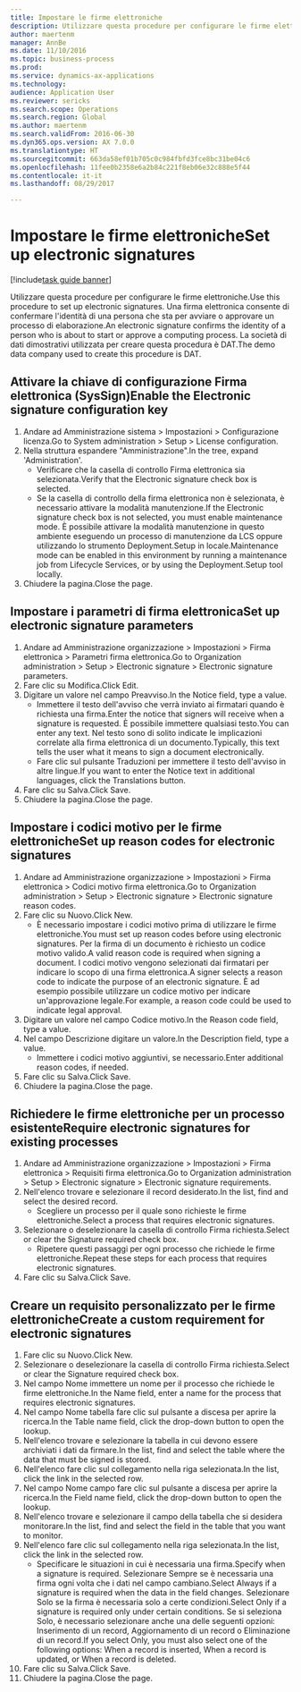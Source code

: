 ```yaml
--- 
title: Impostare le firme elettroniche
description: Utilizzare questa procedure per configurare le firme elettroniche.
author: maertenm
manager: AnnBe
ms.date: 11/10/2016
ms.topic: business-process
ms.prod: 
ms.service: dynamics-ax-applications
ms.technology: 
audience: Application User
ms.reviewer: sericks
ms.search.scope: Operations
ms.search.region: Global
ms.author: maertenm
ms.search.validFrom: 2016-06-30
ms.dyn365.ops.version: AX 7.0.0
ms.translationtype: HT
ms.sourcegitcommit: 663da58ef01b705c0c984fbfd3fce8bc31be04c6
ms.openlocfilehash: 11fee0b2358e6a2b84c221f8eb06e32c888e5f44
ms.contentlocale: it-it
ms.lasthandoff: 08/29/2017

---
```

# <a name="set-up-electronic-signatures"></a><span data-ttu-id="75154-103">Impostare le firme elettroniche</span><span class="sxs-lookup"><span data-stu-id="75154-103">Set up electronic signatures</span></span>

[!include[task guide banner](../../includes/task-guide-banner.md)]

<span data-ttu-id="75154-104">Utilizzare questa procedure per configurare le firme elettroniche.</span><span class="sxs-lookup"><span data-stu-id="75154-104">Use this procedure to set up electronic signatures.</span></span> <span data-ttu-id="75154-105">Una firma elettronica consente di confermare l'identità di una persona che sta per avviare o approvare un processo di elaborazione.</span><span class="sxs-lookup"><span data-stu-id="75154-105">An electronic signature confirms the identity of a person who is about to start or approve a computing process.</span></span> <span data-ttu-id="75154-106">La società di dati dimostrativi utilizzata per creare questa procedura è DAT.</span><span class="sxs-lookup"><span data-stu-id="75154-106">The demo data company used to create this procedure is DAT.</span></span>


## <a name="enable-the-electronic-signature-configuration-key"></a><span data-ttu-id="75154-107">Attivare la chiave di configurazione Firma elettronica (SysSign)</span><span class="sxs-lookup"><span data-stu-id="75154-107">Enable the Electronic signature configuration key</span></span>
1. <span data-ttu-id="75154-108">Andare ad Amministrazione sistema > Impostazioni > Configurazione licenza.</span><span class="sxs-lookup"><span data-stu-id="75154-108">Go to System administration > Setup > License configuration.</span></span>
2. <span data-ttu-id="75154-109">Nella struttura espandere "Amministrazione".</span><span class="sxs-lookup"><span data-stu-id="75154-109">In the tree, expand 'Administration'.</span></span>
    * <span data-ttu-id="75154-110">Verificare che la casella di controllo Firma elettronica sia selezionata.</span><span class="sxs-lookup"><span data-stu-id="75154-110">Verify that the Electronic signature check box is selected.</span></span>  
    * <span data-ttu-id="75154-111">Se la casella di controllo della firma elettronica non è selezionata, è necessario attivare la modalità manutenzione.</span><span class="sxs-lookup"><span data-stu-id="75154-111">If the Electronic signature check box is not selected, you must enable maintenance mode.</span></span> <span data-ttu-id="75154-112">È possibile attivare la modalità manutenzione in questo ambiente eseguendo un processo di manutenzione da LCS oppure utilizzando lo strumento Deployment.Setup in locale.</span><span class="sxs-lookup"><span data-stu-id="75154-112">Maintenance mode can be enabled in this environment by running a maintenance job from Lifecycle Services, or by using the Deployment.Setup tool locally.</span></span>  
3. <span data-ttu-id="75154-113">Chiudere la pagina.</span><span class="sxs-lookup"><span data-stu-id="75154-113">Close the page.</span></span>

## <a name="set-up-electronic-signature-parameters"></a><span data-ttu-id="75154-114">Impostare i parametri di firma elettronica</span><span class="sxs-lookup"><span data-stu-id="75154-114">Set up electronic signature parameters</span></span>
1. <span data-ttu-id="75154-115">Andare ad Amministrazione organizzazione > Impostazioni > Firma elettronica > Parametri firma elettronica.</span><span class="sxs-lookup"><span data-stu-id="75154-115">Go to Organization administration > Setup > Electronic signature > Electronic signature parameters.</span></span>
2. <span data-ttu-id="75154-116">Fare clic su Modifica.</span><span class="sxs-lookup"><span data-stu-id="75154-116">Click Edit.</span></span>
3. <span data-ttu-id="75154-117">Digitare un valore nel campo Preavviso.</span><span class="sxs-lookup"><span data-stu-id="75154-117">In the Notice field, type a value.</span></span>
    * <span data-ttu-id="75154-118">Immettere il testo dell'avviso che verrà inviato ai firmatari quando è richiesta una firma.</span><span class="sxs-lookup"><span data-stu-id="75154-118">Enter the notice that signers will receive when a signature is requested.</span></span> <span data-ttu-id="75154-119">È possibile immettere qualsiasi testo.</span><span class="sxs-lookup"><span data-stu-id="75154-119">You can enter any text.</span></span> <span data-ttu-id="75154-120">Nel testo sono di solito indicate le implicazioni correlate alla firma elettronica di un documento.</span><span class="sxs-lookup"><span data-stu-id="75154-120">Typically, this text tells the user what it means to sign a document electronically.</span></span>  
    * <span data-ttu-id="75154-121">Fare clic sul pulsante Traduzioni per immettere il testo dell'avviso in altre lingue.</span><span class="sxs-lookup"><span data-stu-id="75154-121">If you want to enter the Notice text in additional languages, click the Translations button.</span></span>  
4. <span data-ttu-id="75154-122">Fare clic su Salva.</span><span class="sxs-lookup"><span data-stu-id="75154-122">Click Save.</span></span>
5. <span data-ttu-id="75154-123">Chiudere la pagina.</span><span class="sxs-lookup"><span data-stu-id="75154-123">Close the page.</span></span>

## <a name="set-up-reason-codes-for-electronic-signatures"></a><span data-ttu-id="75154-124">Impostare i codici motivo per le firme elettroniche</span><span class="sxs-lookup"><span data-stu-id="75154-124">Set up reason codes for electronic signatures</span></span>
1. <span data-ttu-id="75154-125">Andare ad Amministrazione organizzazione > Impostazioni > Firma elettronica > Codici motivo firma elettronica.</span><span class="sxs-lookup"><span data-stu-id="75154-125">Go to Organization administration > Setup > Electronic signature > Electronic signature reason codes.</span></span>
2. <span data-ttu-id="75154-126">Fare clic su Nuovo.</span><span class="sxs-lookup"><span data-stu-id="75154-126">Click New.</span></span>
    * <span data-ttu-id="75154-127">È necessario impostare i codici motivo prima di utilizzare le firme elettroniche.</span><span class="sxs-lookup"><span data-stu-id="75154-127">You must set up reason codes before using electronic signatures.</span></span> <span data-ttu-id="75154-128">Per la firma di un documento è richiesto un codice motivo valido.</span><span class="sxs-lookup"><span data-stu-id="75154-128">A valid reason code is required when signing a document.</span></span>     <span data-ttu-id="75154-129">I codici motivo vengono selezionati dai firmatari per indicare lo scopo di una firma elettronica.</span><span class="sxs-lookup"><span data-stu-id="75154-129">A signer selects a reason code to indicate the purpose of an electronic signature.</span></span> <span data-ttu-id="75154-130">È ad esempio possibile utilizzare un codice motivo per indicare un'approvazione legale.</span><span class="sxs-lookup"><span data-stu-id="75154-130">For example, a reason code could be used to indicate legal approval.</span></span>  
3. <span data-ttu-id="75154-131">Digitare un valore nel campo Codice motivo.</span><span class="sxs-lookup"><span data-stu-id="75154-131">In the Reason code field, type a value.</span></span>
4. <span data-ttu-id="75154-132">Nel campo Descrizione digitare un valore.</span><span class="sxs-lookup"><span data-stu-id="75154-132">In the Description field, type a value.</span></span>
    * <span data-ttu-id="75154-133">Immettere i codici motivo aggiuntivi, se necessario.</span><span class="sxs-lookup"><span data-stu-id="75154-133">Enter additional reason codes, if needed.</span></span>  
5. <span data-ttu-id="75154-134">Fare clic su Salva.</span><span class="sxs-lookup"><span data-stu-id="75154-134">Click Save.</span></span>
6. <span data-ttu-id="75154-135">Chiudere la pagina.</span><span class="sxs-lookup"><span data-stu-id="75154-135">Close the page.</span></span>

## <a name="require-electronic-signatures-for-existing-processes"></a><span data-ttu-id="75154-136">Richiedere le firme elettroniche per un processo esistente</span><span class="sxs-lookup"><span data-stu-id="75154-136">Require electronic signatures for existing processes</span></span>
1. <span data-ttu-id="75154-137">Andare ad Amministrazione organizzazione > Impostazioni > Firma elettronica > Requisiti firma elettronica.</span><span class="sxs-lookup"><span data-stu-id="75154-137">Go to Organization administration > Setup > Electronic signature > Electronic signature requirements.</span></span>
2. <span data-ttu-id="75154-138">Nell'elenco trovare e selezionare il record desiderato.</span><span class="sxs-lookup"><span data-stu-id="75154-138">In the list, find and select the desired record.</span></span>
    * <span data-ttu-id="75154-139">Scegliere un processo per il quale sono richieste le firme elettroniche.</span><span class="sxs-lookup"><span data-stu-id="75154-139">Select a process that requires electronic signatures.</span></span>  
3. <span data-ttu-id="75154-140">Selezionare o deselezionare la casella di controllo Firma richiesta.</span><span class="sxs-lookup"><span data-stu-id="75154-140">Select or clear the Signature required check box.</span></span>
    * <span data-ttu-id="75154-141">Ripetere questi passaggi per ogni processo che richiede le firme elettroniche.</span><span class="sxs-lookup"><span data-stu-id="75154-141">Repeat these steps for each process that requires electronic signatures.</span></span>  
4. <span data-ttu-id="75154-142">Fare clic su Salva.</span><span class="sxs-lookup"><span data-stu-id="75154-142">Click Save.</span></span>

## <a name="create-a-custom-requirement-for-electronic-signatures"></a><span data-ttu-id="75154-143">Creare un requisito personalizzato per le firme elettroniche</span><span class="sxs-lookup"><span data-stu-id="75154-143">Create a custom requirement for electronic signatures</span></span>
1. <span data-ttu-id="75154-144">Fare clic su Nuovo.</span><span class="sxs-lookup"><span data-stu-id="75154-144">Click New.</span></span>
2. <span data-ttu-id="75154-145">Selezionare o deselezionare la casella di controllo Firma richiesta.</span><span class="sxs-lookup"><span data-stu-id="75154-145">Select or clear the Signature required check box.</span></span>
3. <span data-ttu-id="75154-146">Nel campo Nome immettere un nome per il processo che richiede le firme elettroniche.</span><span class="sxs-lookup"><span data-stu-id="75154-146">In the Name field, enter a name for the process that requires electronic signatures.</span></span>
4. <span data-ttu-id="75154-147">Nel campo Nome tabella fare clic sul pulsante a discesa per aprire la ricerca.</span><span class="sxs-lookup"><span data-stu-id="75154-147">In the Table name field, click the drop-down button to open the lookup.</span></span>
5. <span data-ttu-id="75154-148">Nell'elenco trovare e selezionare la tabella in cui devono essere archiviati i dati da firmare.</span><span class="sxs-lookup"><span data-stu-id="75154-148">In the list, find and select the table where the data that must be signed is stored.</span></span>
6. <span data-ttu-id="75154-149">Nell'elenco fare clic sul collegamento nella riga selezionata.</span><span class="sxs-lookup"><span data-stu-id="75154-149">In the list, click the link in the selected row.</span></span>
7. <span data-ttu-id="75154-150">Nel campo Nome campo fare clic sul pulsante a discesa per aprire la ricerca.</span><span class="sxs-lookup"><span data-stu-id="75154-150">In the Field name field, click the drop-down button to open the lookup.</span></span>
8. <span data-ttu-id="75154-151">Nell'elenco trovare e selezionare il campo della tabella che si desidera monitorare.</span><span class="sxs-lookup"><span data-stu-id="75154-151">In the list, find and select the field in the table that you want to monitor.</span></span>
9. <span data-ttu-id="75154-152">Nell'elenco fare clic sul collegamento nella riga selezionata.</span><span class="sxs-lookup"><span data-stu-id="75154-152">In the list, click the link in the selected row.</span></span>
    * <span data-ttu-id="75154-153">Specificare le situazioni in cui è necessaria una firma.</span><span class="sxs-lookup"><span data-stu-id="75154-153">Specify when a signature is required.</span></span>     <span data-ttu-id="75154-154">Selezionare Sempre se è necessaria una firma ogni volta che i dati nel campo cambiano.</span><span class="sxs-lookup"><span data-stu-id="75154-154">Select Always if a signature is required when the data in the field changes.</span></span>     <span data-ttu-id="75154-155">Selezionare Solo se la firma è necessaria solo a certe condizioni.</span><span class="sxs-lookup"><span data-stu-id="75154-155">Select Only if a signature is required only under certain conditions.</span></span> <span data-ttu-id="75154-156">Se si seleziona Solo, è necessario selezionare anche una delle seguenti opzioni: Inserimento di un record, Aggiornamento di un record o Eliminazione di un record.</span><span class="sxs-lookup"><span data-stu-id="75154-156">If you select Only, you must also select one of the following options: When a record is inserted, When a record is updated, or When a record is deleted.</span></span>  
10. <span data-ttu-id="75154-157">Fare clic su Salva.</span><span class="sxs-lookup"><span data-stu-id="75154-157">Click Save.</span></span>
11. <span data-ttu-id="75154-158">Chiudere la pagina.</span><span class="sxs-lookup"><span data-stu-id="75154-158">Close the page.</span></span>


